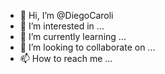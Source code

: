 - 👋 Hi, I’m @DiegoCaroli
- 👀 I’m interested in ...
- 🌱 I’m currently learning ...
- 💞️ I’m looking to collaborate on ...
- 📫 How to reach me ...

<!---
DiegoCaroli/DiegoCaroli is a ✨ special ✨ repository because its `README.md` (this file) appears on your GitHub profile.
You can click the Preview link to take a look at your changes.
--->
